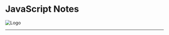 # JavaScript Notes

![Logo](https://www.freepnglogos.com/uploads/javascript-png/javascript-logo-transparent-logo-javascript-images-3.png)

<hr>

